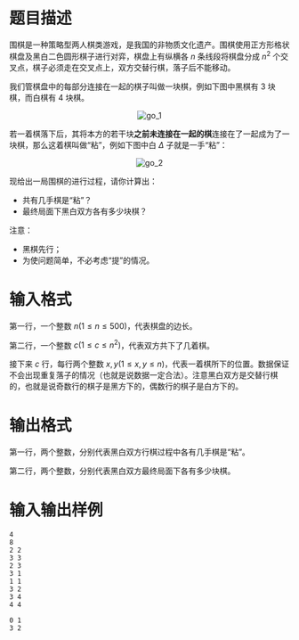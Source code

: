 # 题目描述

围棋是一种策略型两人棋类游戏，是我国的非物质文化遗产。围棋使用正方形格状棋盘及黑白二色圆形棋子进行对弈，棋盘上有纵横各 $n$ 条线段将棋盘分成 $n^2$ 个交叉点，棋子必须走在交叉点上，双方交替行棋，落子后不能移动。

我们管棋盘中的每部分连接在一起的棋子叫做一块棋，例如下图中黑棋有 $3$ 块棋，而白棋有 $4$ 块棋。

<center>
    <img src="./84/file/go_1.png" alt="go_1">
</center>

若一着棋落下后，其将本方的若干块**之前未连接在一起的棋**连接在了一起成为了一块棋，那么这着棋叫做“粘”，例如下图中白 $\Delta$ 子就是一手“粘”：

<center>
    <img src="./84/file/go_2.png" alt="go_2">
</center>

现给出一局围棋的进行过程，请你计算出：

* 共有几手棋是“粘”？
* 最终局面下黑白双方各有多少块棋？

注意：

* 黑棋先行；
* 为使问题简单，不必考虑“提”的情况。

# 输入格式

第一行，一个整数 $n(1 \leq n \leq 500)$，代表棋盘的边长。

第二行，一个整数 $c(1 \leq c \leq n^2)$，代表双方共下了几着棋。

接下来 $c$ 行，每行两个整数 $x,y(1 \leq x,y \leq n)$，代表一着棋所下的位置。数据保证不会出现重复落子的情况（也就是说数据一定合法）。注意黑白双方是交替行棋的，也就是说奇数行的棋子是黑方下的，偶数行的棋子是白方下的。

# 输出格式

第一行，两个整数，分别代表黑白双方行棋过程中各有几手棋是“粘”。

第二行，两个整数，分别代表黑白双方最终局面下各有多少块棋。

# 输入输出样例

```input1
4
8
2 2
3 3
2 3
3 1
1 1
3 2
3 4
4 4
```

```output1
0 1
3 2
```
